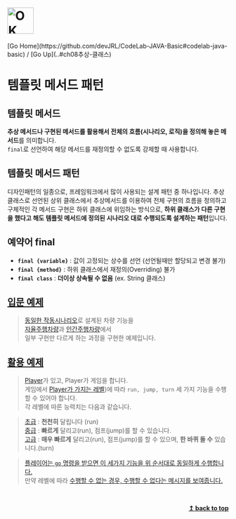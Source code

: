 <h1><img alt="OK SIGN" src="https://github.com/devJRL/CodeLab-JAVA-Basic/blob/trunk/right-icon.jpg?raw=true" width="60" height="60"></img></h1>
[Go Home](https://github.com/devJRL/CodeLab-JAVA-Basic#codelab-java-basic) / [Go Up](..#ch08추상-클래스)

# 템플릿 메서드 패턴

## 템플릿 메서드

**추상 메서드나 구현된 메서드를 활용해서 전체의 흐름(시나리오, 로직)을 정의해 놓은 메서드**를 의미합니다.  
`final`로 선언하여 해당 메서드를 재정의할 수 없도록 강제할 때 사용합니다.

## 템플릿 메서드 패턴

디자인패턴의 일종으로, 프레임워크에서 많이 사용되는 설계 패턴 중 하나입니다.
추상 클래스로 선언된 상위 클래스에서 추상메서드를 이용하여 전체 구현의 흐름을 정의하고
구체적인 각 메서드 구현은 하위 클래스에 위임하는 방식으로,
**하위 클래스가 다른 구현을 했다고 해도 템플릿 메서드에 정의된 시나리오 대로 수행되도록 설계하는 패턴**입니다.

## 예약어 **final**

- **`final {variable}`** : 값이 고정되는 상수를 선언 (선언될때만 할당되고 변경 불가)  
- **`final {method}`** : 하위 클래스에서 재정의(Overriding) 불가  
- **`final class`** : **더이상 상속될 수 없음** (ex. String 클래스)

## [입문 예제](./CarTest.java#L13)

> [동일한 작동시나리오](./Car.java#L20)로 설계된 차량 기능을  
> [자율주행차량](./AICar.java#L6)과 [인간주행차량](./ManualCar.java#L6)에서  
> 일부 구현만 다르게 하는 과정을 구현한 예제입니다.

## [활용 예제](./PlayerTest.java)

> [Player](./Player.java#L3)가 있고, Player가 게임을 합니다.  
> 게임에서 [Player가 가지는 레벨](./PlayerLevel.java#L6))에 따라 `run, jump, turn` 세 가지 기능을  수행할 수 있어야 합니다.  
> 각 레벨에 따른 능력치는 다음과 같습니다.

> [초급](./BeginnerLevel.java#L3) : **천천히** 달립니다 (run)  
> [중급](./AdvancedLevel.java#L3) : **빠르게** 달리고(run), 점프(jump)를 할 수 있습니다.  
> [고급](./SuperLevel.java#L3) : **매우 빠르게** 달리고(run), 점프(jump)를 할 수 있으며, **한 바퀴 돌 수** 있습니다.(turn)  

> [플레이어는 `go` 명령을 받으면 이 세가지 기능을 위 순서대로 동일하게 수행합니다.](./PlayerLevel.java#L18)  
> 만약 레벨에 따라  [수행할  수 없는 경우, 수행할 수 없다는 메시지를 보여줍니다.](./BeginnerLevel.java#L12)

<br/><div align="right"><b><a href="#----">↥ back to top</a></b></div><br/>
